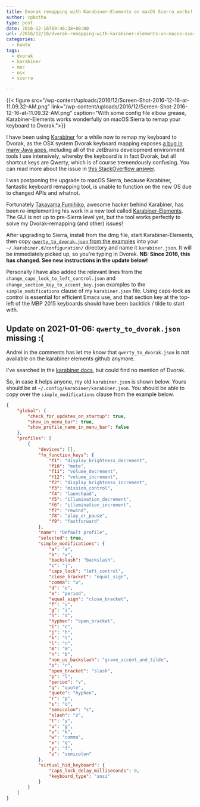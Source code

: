 ```yaml
---
title: Dvorak remapping with Karabiner-Elements on macOS Sierra works!
author: cpbotha
type: post
date: 2016-12-16T09:46:38+00:00
url: /2016/12/16/dvorak-remapping-with-karabiner-elements-on-macos-sierra-works/
categories:
  - howto
tags:
  - dvorak
  - karabiner
  - mac
  - osx
  - sierra

---
```


{{< figure src="/wp-content/uploads/2016/12/Screen-Shot-2016-12-16-at-11.09.32-AM.png" link="/wp-content/uploads/2016/12/Screen-Shot-2016-12-16-at-11.09.32-AM.png"
caption="With some config file elbow grease, Karabiner-Elements works wonderfully on macOS Sierra to remap your keyboard to Dvorak.">}}

I have been using [Karabiner][1] for a while now to remap my keyboard to
Dvorak, as the OSX system Dvorak keyboard mapping exposes [a bug in many Java
apps][2], including all of the JetBrains development environment tools I use
intensively, whereby the keyboard is in fact Dvorak, but all shortcut keys are
Qwerty, which is of course tremendously confusing. You can read more about the
issue in [this StackOverflow answer][3].

I was postponing the upgrade to macOS Sierra, because Karabiner, fantastic
keyboard remapping tool, is unable to function on the new OS due to changed
APIs and whatnot.

Fortunately [Takayama Fumihiko][4], awesome hacker behind Karabiner, has been
re-implementing his work in a new tool called [Karabiner-Elements][5]. The GUI
is not up to pre-Sierra level yet, but the tool works perfectly to solve my
Dvorak-remapping (and other) issues!

After upgrading to Sierra, install from the dmg file, start Karabiner-Elements,
then copy [`qwerty_to_dvorak.json` from the examples][6] into your
`~/.karabiner.d/configuration/` directory and name it `karabiner.json`. It will
be immediately picked up, so you're typing in Dvorak. **NB: Since 2016, this
has changed. See new instructions in the update below!**

Personally I have also added the relevant lines from the
`change_caps_lock_to_left_control.json` and
`change_section_key_to_accent_key.json` examples to the `simple_modifications`
clause of my `karabiner.json` file. Using caps-lock as control is essential for
efficient Emacs use, and that section key at the top-left of the MBP 2015
keyboards should have been backtick / tilde to start with.

## Update on 2021-01-06: `qwerty_to_dvorak.json` missing :(

Andrei in the comments has let me know that `qwerty_to_dvorak.json` is not
available on the karabiner elements github anymore.

I've searched in the [karabiner
docs](https://karabiner-elements.pqrs.org/docs/), but could find no mention of
Dvorak.

So, in case it helps anyone, my old `karabiner.json` is shown below. Yours
should be at `~/.config/karabiner/karabiner.json`. You should be able to copy
over the `simple_modifications` clause from the example below.

``` json
{
    "global": {
        "check_for_updates_on_startup": true,
        "show_in_menu_bar": true,
        "show_profile_name_in_menu_bar": false
    },
    "profiles": [
        {
            "devices": [],
            "fn_function_keys": {
                "f1": "display_brightness_decrement",
                "f10": "mute",
                "f11": "volume_decrement",
                "f12": "volume_increment",
                "f2": "display_brightness_increment",
                "f3": "mission_control",
                "f4": "launchpad",
                "f5": "illumination_decrement",
                "f6": "illumination_increment",
                "f7": "rewind",
                "f8": "play_or_pause",
                "f9": "fastforward"
            },
            "name": "Default profile",
            "selected": true,
            "simple_modifications": {
                "a": "a",
                "b": "x",
                "backslash": "backslash",
                "c": "j",
                "caps_lock": "left_control",
                "close_bracket": "equal_sign",
                "comma": "w",
                "d": "e",
                "e": "period",
                "equal_sign": "close_bracket",
                "f": "u",
                "g": "i",
                "h": "d",
                "hyphen": "open_bracket",
                "i": "c",
                "j": "h",
                "k": "t",
                "l": "n",
                "m": "m",
                "n": "b",
                "non_us_backslash": "grave_accent_and_tilde",
                "o": "r",
                "open_bracket": "slash",
                "p": "l",
                "period": "v",
                "q": "quote",
                "quote": "hyphen",
                "r": "p",
                "s": "o",
                "semicolon": "s",
                "slash": "z",
                "t": "y",
                "u": "g",
                "v": "k",
                "w": "comma",
                "x": "q",
                "y": "f",
                "z": "semicolon"
            },
            "virtual_hid_keyboard": {
                "caps_lock_delay_milliseconds": 0,
                "keyboard_type": "ansi"
            }
        }
    ]
}

```

 [1]: https://pqrs.org/osx/karabiner/
 [2]: https://bugs.openjdk.java.net/browse/JDK-8022079
 [3]: http://stackoverflow.com/a/31119280/532513
 [4]: https://github.com/tekezo
 [5]: https://github.com/tekezo/Karabiner-Elements
 [6]: https://github.com/tekezo/Karabiner-Elements/blob/master/examples/qwerty_to_dvorak.json
